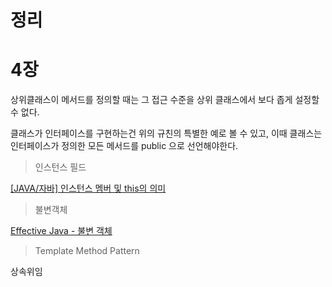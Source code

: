 # 정리

# 4장

상위클래스이 메서드를 정의할 때는 그 접근 수준을 상위 클래스에서 보다 좁게 설정할 수 없다.

클래스가 인터페이스를 구현하는건 위의 규친의 특별한 예로 볼 수 있고, 이때 클래스는 인터페이스가 정의한 모든 메서드를  public 으로 선언해야한다.

> 인스턴스 필드

[[JAVA/자바] 인스턴스 멤버 및 this의 의미](http://blog.naver.com/PostView.nhn?blogId=heartflow89&logNo=220957355593&beginTime=0&jumpingVid=&from=section&redirect=Log&widgetTypeCall=true)

> 불변객체

[Effective Java - 불변 객체](http://dev-ahn.tistory.com/126)

> Template Method Pattern

상속위임